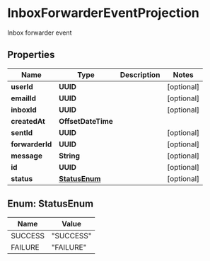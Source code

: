 

# InboxForwarderEventProjection

Inbox forwarder event

## Properties

| Name | Type | Description | Notes |
|------------ | ------------- | ------------- | -------------|
|**userId** | **UUID** |  |  [optional] |
|**emailId** | **UUID** |  |  [optional] |
|**inboxId** | **UUID** |  |  [optional] |
|**createdAt** | **OffsetDateTime** |  |  |
|**sentId** | **UUID** |  |  [optional] |
|**forwarderId** | **UUID** |  |  [optional] |
|**message** | **String** |  |  [optional] |
|**id** | **UUID** |  |  [optional] |
|**status** | [**StatusEnum**](#StatusEnum) |  |  [optional] |



## Enum: StatusEnum

| Name | Value |
|---- | -----|
| SUCCESS | &quot;SUCCESS&quot; |
| FAILURE | &quot;FAILURE&quot; |



